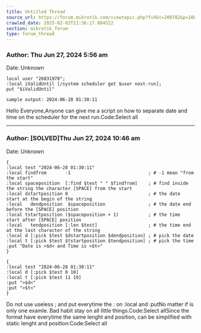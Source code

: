 ```yaml
---
title: Untitled Thread
source_url: https://forum.mikrotik.com/viewtopic.php?f=9&t=208782&p=1082533#p1082533
crawled_date: 2025-02-02T21:36:17.084522
section: mikrotik_forum
type: forum_thread
---
```


### Author: Thu Jun 27, 2024 5:56 am
Date: Unknown

```
local user "26031970";
:local iValidUntil [/system scheduler get $user next-run];
put "$iValidUntil"

sample output: 2024-06-28 01:30:11
```

Hello Everyone,Anyone can give me a script on how to separate date and time on the scheduler for the next run.Code:Select all


---
### Author: [SOLVED]Thu Jun 27, 2024 10:46 am
Date: Unknown

```
{
:local test "2024-06-28 01:30:11"
:local findfrom       -1                             ; # -1 mean "from the start"
:local spaceposition  [:find $test " " $findfrom]    ; # find inside the string the character [SPACE] from the start
:local dstartposition 0                              ; # the date start at the begin of the string
:local   dendposition  $spaceposition                ; # the date end before the [SPACE] position
:local tstartposition ($spaceposition + 1)           ; # the time start after [SPACE] position
:local   tendposition [:len $test]                   ; # the time end at the last character of the string
:local d [:pick $test $dstartposition $dendposition] ; # pick the date
:local t [:pick $test $tstartposition $tendposition] ; # pick the time
:put "Date is >$d< and Time is >$t<"
}
```

```
{
:local test "2024-06-28 01:30:11"
:local d [:pick $test 0 10]
:local t [:pick $test 11 19]
:put ">$d<"
:put ">$t<"
}
```

Do not use useless ; and put everytime the : on :local and :putNo matter if is only one examle. Bad habit stay on all little things.Code:Select allSince the format have everytime the same lenght and position, can be simplified with static lenght and position:Code:Select all


